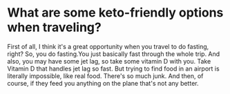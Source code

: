 # What are some keto-friendly options when traveling?

First of all, I think it's a great opportunity when you travel to do fasting, right? So, you do fasting.You just basically fast through the whole trip. And also, you may have some jet lag, so take some vitamin D with you. Take Vitamin D that handles jet lag so fast. But trying to find food in an airport is literally impossible, like real food. There's so much junk. And then, of course, if they feed you anything on the plane that's not any better.